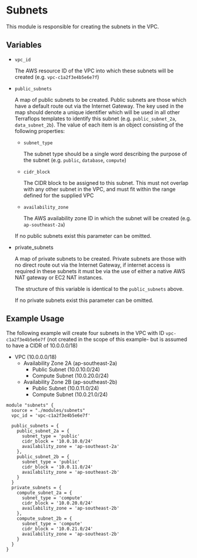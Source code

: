 # Subnets
 
This module is responsible for creating the subnets in the VPC.

## Variables

* `vpc_id`
   
  The AWS resource ID of the VPC into which these subnets will be created (e.g. `vpc-c1a2f3e4b5e6e7f`)

* `public_subnets`

  A map of public subnets to be created. Public subnets are those which have a default route out via the Internet
  Gateway. The key used in the map should denote a unique identifier which will be used in all other Terraflops
  templates to identify this subnet (e.g. `public_subnet_2a`, `data_subnet_2b`). The value of each item is an object
  consisting of the following properties:
  
  * `subnet_type`
  
    The subnet type should be a single word describing the purpose of the subnet (e.g. `public`, `database`, `compute`)
  
  * `cidr_block`
  
    The CIDR block to be assigned to this subnet. This must not overlap with any other subnet in the VPC, and must
    fit within the range defined for the supplied VPC
  
  * `availability_zone`

    The AWS availability zone ID in which the subnet will be created (e.g. `ap-southeast-2a`)

  If no public subnets exist this parameter can be omitted.

* private_subnets

  A map of private subnets to be created. Private subnets are those with no direct route out via the Internet
  Gateway, if internet access is required in these subnets it must be via the use of either a native AWS NAT gateway
  or EC2 NAT instances.
  
  The structure of this variable is identical to the `public_subnets` above.

  If no private subnets exist this parameter can be omitted.

## Example Usage

The following example will create four subnets in the VPC with ID `vpc-c1a2f3e4b5e6e7f` (not created
in the scope of this example- but is assumed to have a CIDR of 10.0.0.0/18)

* VPC (10.0.0.0/18)  
    * Availability Zone 2A (ap-southeast-2a)
        * Public Subnet (10.0.10.0/24)
        * Compute Subnet (10.0.20.0/24)
    * Availability Zone 2B (ap-southeast-2b)
        * Public Subnet (10.0.11.0/24) 
        * Compute Subnet (10.0.21.0/24) 

```hcl-terraform
module "subnets" {
  source = "./modules/subnets"
  vpc_id = 'vpc-c1a2f3e4b5e6e7f'

  public_subnets = {
    public_subnet_2a = {
      subnet_type = 'public'
      cidr_block = '10.0.10.0/24'
      availability_zone = 'ap-southeast-2a'
    },
    public_subnet_2b = {
      subnet_type = 'public'
      cidr_block = '10.0.11.0/24'
      availability_zone = 'ap-southeast-2b'
    }  
  }
  private_subnets = {
    compute_subnet_2a = {
      subnet_type = 'compute'
      cidr_block = '10.0.20.0/24'
      availability_zone = 'ap-southeast-2b'
    },
    compute_subnet_2b = {
      subnet_type = 'compute'
      cidr_block = '10.0.21.0/24'
      availability_zone = 'ap-southeast-2b'
    }
  }
}
```